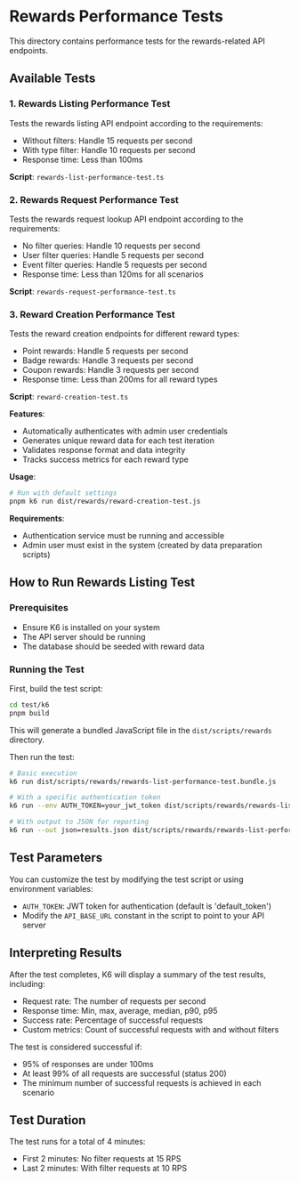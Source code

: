 # Rewards Performance Tests

This directory contains performance tests for the rewards-related API endpoints.

## Available Tests

### 1. Rewards Listing Performance Test

Tests the rewards listing API endpoint according to the requirements:

- Without filters: Handle 15 requests per second
- With type filter: Handle 10 requests per second
- Response time: Less than 100ms

**Script**: `rewards-list-performance-test.ts`

### 2. Rewards Request Performance Test

Tests the rewards request lookup API endpoint according to the requirements:

- No filter queries: Handle 10 requests per second
- User filter queries: Handle 5 requests per second
- Event filter queries: Handle 5 requests per second
- Response time: Less than 120ms for all scenarios

**Script**: `rewards-request-performance-test.ts`

### 3. Reward Creation Performance Test

Tests the reward creation endpoints for different reward types:

- Point rewards: Handle 5 requests per second
- Badge rewards: Handle 3 requests per second
- Coupon rewards: Handle 3 requests per second
- Response time: Less than 200ms for all reward types

**Script**: `reward-creation-test.ts`

**Features**:

- Automatically authenticates with admin user credentials
- Generates unique reward data for each test iteration
- Validates response format and data integrity
- Tracks success metrics for each reward type

**Usage**:

```bash
# Run with default settings
pnpm k6 run dist/rewards/reward-creation-test.js
```

**Requirements**:

- Authentication service must be running and accessible
- Admin user must exist in the system (created by data preparation scripts)

## How to Run Rewards Listing Test

### Prerequisites

- Ensure K6 is installed on your system
- The API server should be running
- The database should be seeded with reward data

### Running the Test

First, build the test script:

```bash
cd test/k6
pnpm build
```

This will generate a bundled JavaScript file in the `dist/scripts/rewards` directory.

Then run the test:

```bash
# Basic execution
k6 run dist/scripts/rewards/rewards-list-performance-test.bundle.js

# With a specific authentication token
k6 run --env AUTH_TOKEN=your_jwt_token dist/scripts/rewards/rewards-list-performance-test.bundle.js

# With output to JSON for reporting
k6 run --out json=results.json dist/scripts/rewards/rewards-list-performance-test.bundle.js
```

## Test Parameters

You can customize the test by modifying the test script or using environment variables:

- `AUTH_TOKEN`: JWT token for authentication (default is 'default_token')
- Modify the `API_BASE_URL` constant in the script to point to your API server

## Interpreting Results

After the test completes, K6 will display a summary of the test results, including:

- Request rate: The number of requests per second
- Response time: Min, max, average, median, p90, p95
- Success rate: Percentage of successful requests
- Custom metrics: Count of successful requests with and without filters

The test is considered successful if:

- 95% of responses are under 100ms
- At least 99% of all requests are successful (status 200)
- The minimum number of successful requests is achieved in each scenario

## Test Duration

The test runs for a total of 4 minutes:

- First 2 minutes: No filter requests at 15 RPS
- Last 2 minutes: With filter requests at 10 RPS
